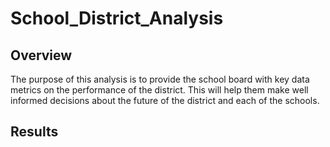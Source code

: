 # School_District_Analysis

## Overview
The purpose of this analysis is to provide the school board with key data metrics on the performance of the district. This will help them make well informed decisions about the future of the district and each of the schools. 

## Results
